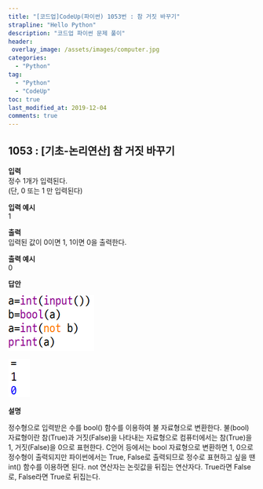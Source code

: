 ```yaml
---
title: "[코드업]CodeUp(파이썬) 1053번 : 참 거짓 바꾸기"
strapline: "Hello Python"
description: "코드업 파이썬 문제 풀이"
header:
 overlay_image: /assets/images/computer.jpg
categories:
  - "Python"
tag:
  - "Python"
  - "CodeUp"
toc: true
last_modified_at: 2019-12-04
comments: true
---
```


## 1053 : [기초-논리연산] 참 거짓 바꾸기


**입력**<br>
정수 1개가 입력된다.<br>
(단, 0 또는 1 만 입력된다)

**입력 예시**<br>
1

**출력**<br>
입력된 값이 0이면 1, 1이면 0을 출력한다.

**출력 예시**<br>
0


**답안**<br>

![a1053](/assets/images/1053-1.jpg)<br>

![a1053](/assets/images/1053-2.jpg)


**설명**

정수형으로 입력받은 수를 bool() 함수를 이용하여 불 자료형으로 변환한다. 불(bool) 자료형이란 참(True)과 거짓(False)을 나타내는 자료형으로 컴퓨터에서는 참(True)을 1, 거짓(False)을 0으로 표현한다. C언어 등에서는 bool 자료형으로 변환하면 1, 0으로 정수형이 출력되지만 파이썬에서는 True, False로 출력되므로 정수로 표현하고 싶을 땐 int() 함수를 이용하면 된다. not 연산자는 논릿값을 뒤집는 연산자다. True라면 False로, False라면 True로 뒤집는다.

